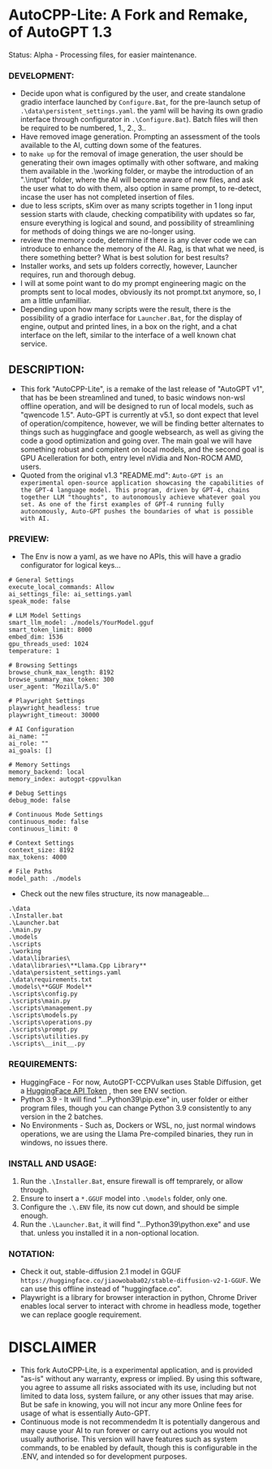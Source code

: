 # AutoCPP-Lite: A Fork and Remake, of AutoGPT 1.3
Status: Alpha - Processing files, for easier maintenance.

### DEVELOPMENT:
- Decide upon what is configured by the user, and create standalone gradio interface launched by `Configure.Bat`, for the pre-launch setup of `.\data\persistent_settings.yaml`. the yaml will be having its own gradio interface through configurator in `.\Configure.Bat`). Batch files will then be required to be numbered, 1., 2., 3..
- Have removed image generation. Prompting an assessment of the tools available to the AI, cutting down some of the features. 
- to `make up` for the removal of image generation, the user should be generating their own images optimally with other software, and making them available in the .\working folder, or maybe the introduction of an ".\intput" folder, where the AI will become aware of new files, and ask the user what to do with them, also option in same prompt, to re-detect, incase the user has not completed insertion of files.
- due to less scripts, sKim over as many scripts together in 1 long input session starts with claude, checking compatibility with updates so far, ensure everything is logical and sound, and possibility of streamlining for methods of doing things we are no-longer using.
- review the memory code, determine if there is any clever code we can introduce to enhance the memory of the AI. Rag, is that what we need, is there something better? What is best solution for best results?
- Installer works, and sets up folders correctly, however, Launcher requires, run and thorough debug.
- I will at some point want to do my prompt engineering magic on the prompts sent to local modes, obviously its not prompt.txt anymore, so, I am a little unfamilliar.
- Depending upon how many scripts were the result, there is the possibility of a gradio interface for `Launcher.Bat`, for the display of engine, output and printed lines, in a box on the right, and a chat interface on the left, similar to the interface of a well known chat service.

## DESCRIPTION:
- This fork "AutoCPP-Lite", is a remake of the last release of "AutoGPT v1", that has be been streamlined and tuned, to basic windows non-wsl offline operation, and will be designed to run of local models, such as "qwencode 1.5". Auto-GPT is currently at v5.1, so dont expect that level of operation/compitence, however, we will be finding better alternates to things such as huggingface and google websearch, as well as giving the code a good optimization and going over. The main goal we will have something robust and compitent on local models, and the second goal is GPU Acelleration for both, entry level nVidia and Non-ROCM AMD, users. 
- Quoted from the original v1.3 "README.md": `Auto-GPT is an experimental open-source application showcasing the capabilities of the GPT-4 language model. This program, driven by GPT-4, chains together LLM "thoughts", to autonomously achieve whatever goal you set. As one of the first examples of GPT-4 running fully autonomously, Auto-GPT pushes the boundaries of what is possible with AI.`

### PREVIEW:
- The Env is now a yaml, as we have no APIs, this will have a gradio configurator for logical keys...
```
# General Settings
execute_local_commands: Allow
ai_settings_file: ai_settings.yaml
speak_mode: false

# LLM Model Settings
smart_llm_model: ./models/YourModel.gguf
smart_token_limit: 8000
embed_dim: 1536
gpu_threads_used: 1024
temperature: 1

# Browsing Settings
browse_chunk_max_length: 8192
browse_summary_max_token: 300
user_agent: "Mozilla/5.0"

# Playwright Settings
playwright_headless: true
playwright_timeout: 30000

# AI Configuration
ai_name: ""
ai_role: ""
ai_goals: []

# Memory Settings
memory_backend: local
memory_index: autogpt-cppvulkan

# Debug Settings
debug_mode: false

# Continuous Mode Settings
continuous_mode: false
continuous_limit: 0

# Context Settings
context_size: 8192
max_tokens: 4000

# File Paths
model_path: ./models
```
- Check out the new files structure, its now manageable...
```
.\data
.\Installer.bat
.\Launcher.bat
.\main.py
.\models
.\scripts
.\working
.\data\libraries\
.\data\libraries\**Llama.Cpp Library**
.\data\persistent_settings.yaml
.\data\requirements.txt
.\models\**GGUF Model**
.\scripts\config.py
.\scripts\main.py
.\scripts\management.py
.\scripts\models.py
.\scripts\operations.py
.\scripts\prompt.py
.\scripts\utilities.py
.\scripts\__init__.py
```

### REQUIREMENTS:
- HuggingFace - For now, AutoGPT-CCPVulkan uses Stable Diffusion, get a [HuggingFace API Token](https://huggingface.co/settings/tokens) , then see ENV section.
- Python 3.9 - It will find "...Python39\pip.exe" in, user folder or either program files, though you can change Python 3.9 consistently to any version in the 2 batches.
- No Environments - Such as, Dockers or WSL, no, just normal windows operations, we are using the Llama Pre-compiled binaries, they run in windows, no issues there. 

### INSTALL AND USAGE:
1. Run the `.\Installer.Bat`, ensure firewall is off temprarely, or allow through. 
2. Ensure to insert a `*.GGUF` model into `.\models` folder, only one.
2. Configure the `.\.ENV` file, its now cut down, and should be simple enough.
3. Run the `.\Launcher.Bat`, it will find "...Python39\python.exe" and use that. unless you installed it in a non-optional location.

### NOTATION:
- Check it out, stable-diffusion 2.1 model in GGUF `https://huggingface.co/jiaowobaba02/stable-diffusion-v2-1-GGUF`. We can use this offline instead of "huggingface.co".
- Playwright is a library for browser interaction in python, Chrome Driver enables local server to interact with chrome in headless mode, together we can replace google requirement.

# DISCLAIMER
- This fork AutoCPP-Lite, is a experimental application, and is provided "as-is" without any warranty, express or implied. By using this software, you agree to assume all risks associated with its use, including but not limited to data loss, system failure, or any other issues that may arise. But be safe in knowing, you will not incur any more Online fees for usage of what is essentially Auto-GPT. 
- Continuous mode is not recommendedm It is potentially dangerous and may cause your AI to run forever or carry out actions you would not usually authorise. This version will have features such as system commands, to be enabled by default, though this is configurable in the .ENV, and intended so for development purposes.
